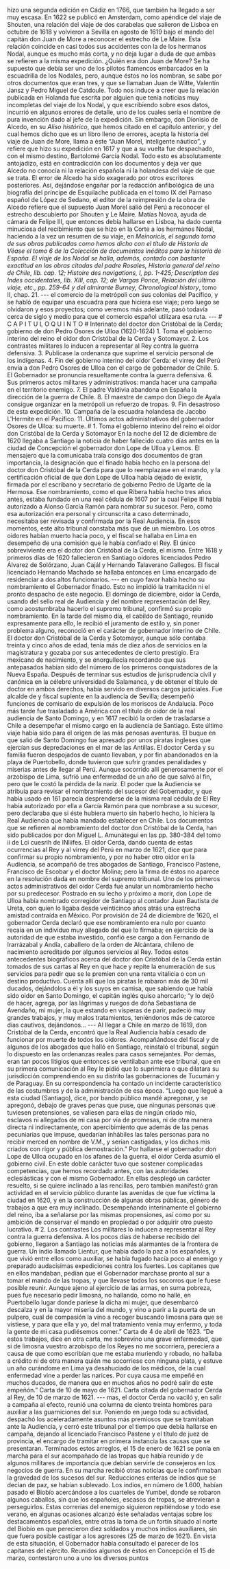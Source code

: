 hizo una segunda edición en Cádiz en 1766, que también ha llegado a ser muy escasa. En 1622 se publicó en Amsterdam, como apéndice del viaje de Shouten, una relación del viaje de dos carabelas que salieron de Lisboa en octubre de 1618 y volvieron a Sevilla en agosto de 1619 bajo el mando del capitán don Juan de More a reconocer el estrecho de Le Maire. Esta relación coincide en casi todos sus accidentes con la de los hermanos Nodal, aunque es mucho más corta, y no deja lugar a duda de que ambas se refieren a la misma expedición. ¿Quién era don Juan de More? Se ha supuesto que debía ser uno de los pilotos flamencos embarcados en la escuadrilla de los Nodales, pero, aunque éstos no los nombran, se sabe por otros documentos que eran tres, y que se llamaban Juan de Witte, Valentín Jansz y Pedro Miguel de Catdoule. Todo nos induce a creer que la relación publicada en Holanda fue escrita por alguien que tenía noticias muy incompletas del viaje de los Nodal, y que escribiendo sobre esos datos, incurrió en algunos errores de detalle, uno de los cuales sería el nombre de pura invención dado al jefe de la expedición. Sin embargo, don Dionisio de Alcedo, en su *Aliso histórico*, que hemos citado en el capítulo anterior, y del cual hemos dicho que es un libro lleno de errores, acepta la historia del viaje de Juan de More, llama a éste “Juan Morel, inteligente náutico”, y refiere que hizo su expedición en 1617 y que a su vuelta fue despachado, con el mismo destino, Bartolomé García Nodal. Todo esto es absolutamente antojadizo, está en contradicción con los documentos y deja ver que Alcedo no conocía ni la relación española ni la holandesa del viaje de que se trata. El error de Alcedo ha sido exagerado por otros escritores posteriores. Así, dejándose engañar por la redacción anfibológica de una biografía del príncipe de Esquilache publicada en el tomo IX del Parnaso español de López de Sedano, el editor de la reimpresión de la obra de Alcedo refiere que el supuesto Juan Morel salió del Perú a reconocer el estrecho descubierto por Shouten y Le Maire. Matías Novoa, ayuda de cámara de Felipe III, que entonces debía hallarse en Lisboa, ha dado cuenta minuciosa del recibimiento que se hizo en la Corte a los hermanos Nodal, haciendo a la vez un resumen de su viaje, en *Meinoricis, el segundo tomo de sus obras publicadas como hemos dicho con el título de Historia de Véase el tomo 6 de la Colección de documentos inéditos para la historia de España. El viaje de los Nodal se halla, además, contado con bastante exactitud en las obras citadas del padre Rosales, Historia general del reino de Chile, lib. cap. 12; Histoire des navigations, I, pp. 1-425; Description des Indes occidentales, lib. XIII, cap. 12; de Vargas Ponce, Relación del último viaje, etc., pp. 259-64 y del almirante Burney, Chronological history*, tomo II, chap. 21. --- el comercio de la metrópoli con sus colonias del Pacífico, y se habló de equipar una escuadra para que hiciera ese viaje; pero luego se olvidaron y esos proyectos; como veremos más adelante, pasó todavía cerca de siglo y medio para que el comercio español utilizara esa ruta. --- # C A P I T U L O Q U I N T O # Interinato del doctor don Cristóbal de la Cerda; gobierno de don Pedro Osores de Ulloa (1620-1624) 1. Toma el gobierno interino del reino el oidor don Cristóbal de la Cerda y Sotomayor. 2. Los contrastes militares lo inducen a representar al Rey contra la guerra defensiva. 3. Publícase la ordenanza que suprime el servicio personal de los indígenas. 4. Fin del gobierno interino del oidor Cerda: el virrey del Perú envía a don Pedro Osores de Ulloa con el cargo de gobernador de Chile. 5. El Gobernador se pronuncia resueltamente contra la guerra defensiva. 6. Sus primeros actos militares y administrativos: manda hacer una campaña en el territorio enemigo. 7. El padre Valdivia abandona en España la dirección de la guerra de Chile. 8. El maestre de campo don Diego de Ayala consigue organizar en la metrópoli un refuerzo de tropas. 9. Fin desastroso de esta expedición. 10. Campaña de la escuadra holandesa de Jacobo L'Hermite en el Pacífico. 11. Últimos actos administrativos del gobernador Osores de Ulloa: su muerte. # 1. Toma el gobierno interino del reino el oidor don Cristóbal de la Cerda y Sotomayor En la noche del 12 de diciembre de 1620 llegaba a Santiago la noticia de haber fallecido cuatro días antes en la ciudad de Concepción el gobernador don Lope de Ulloa y Lemos. El mensajero que la comunicaba traía consigo dos documentos de gran importancia, la designación que el finado había hecho en la persona del doctor don Cristóbal de la Cerda para que lo reemplazase en el mando, y la certificación oficial de que don Lope de Ulloa había dejado de existir, firmada por el escribano y secretario de gobierno Pedro de Ugarte de la Hermosa. Ese nombramiento, como el que Ribera había hecho tres años antes, estaba fundado en una real cédula de 1607 por la cual Felipe III había autorizado a Alonso García Ramón para nombrar su sucesor. Pero, como esa autorización era personal y circunscrita a caso determinado, necesitaba ser revisada y confirmada por la Real Audiencia. En esos momentos, este alto tribunal constaba más que de un miembro. Los otros oidores habían muerto hacía poco, y el fiscal se hallaba en Lima en desempeño de una comisión que le había confiado el Rey. El único sobreviviente era el doctor don Cristóbal de la Cerda, el mismo. Entre 1618 y primeros días de 1620 fallecieron en Santiago oidores licenciados Pedro Álvarez de Solórzano, Juan Cajál y Hernando Talaverano Gallegos. El fiscal licenciado Hernando Machado se hallaba entonces en Lima encargado de residenciar a dos altos funcionarios. --- en cuyo favor había hecho su nombramiento el Gobernador finado. Esto no impidió la tramitación ni el pronto despacho de este negocio. El domingo de diciembre, oidor la Cerda, usando del sello real de Audiencia y del nombre representación del Rey, como acostumbraba hacerlo el supremo tribunal, confirmó su propio nombramiento. En la tarde del mismo día, el cabildo de Santiago, reunido expresamente para ello, le recibió el juramento de estilo y, sin poner problema alguno, reconoció en el carácter de gobernador interino de Chile. El doctor don Cristóbal de la Cerda y Sotomayor, aunque sólo contaba treinta y cinco años de edad, tenía más de diez años de servicios en la magistratura y gozaba por sus antecedentes de cierto prestigio. Era mexicano de nacimiento, y se enorgullecía recordando que sus antepasados habían sido del número de los primeros conquistadores de la Nueva España. Después de terminar sus estudios de jurisprudencia civil y canónica en la célebre universidad de Salamanca, y de obtener el título de doctor en ambos derechos, había servido en diversos cargos judiciales. Fue alcalde de y fiscal suplente en la audiencia de Sevilla; desempeñó funciones de comisario de expulsión de los moriscos de Andalucía. Poco más tarde fue trasladado a América con el título de oidor de la real audiencia de Santo Domingo, y en 1617 recibió la orden de trasladarse a Chile a desempeñar el mismo cargo en la audiencia de Santiago. Este último viaje había sido para él origen de las más penosas aventuras. El buque en que salió de Santo Domingo fue apresado por unos piratas ingleses que ejercían sus depredaciones en el mar de las Antillas. El doctor Cerda y su familia fueron despojados de cuanto llevaban, y por fin abandonados en la playa de Puertobello, donde tuvieron que sufrir grandes penalidades y miserias antes de llegar al Perú. Aunque socorrido allí generosamente por el arzobispo de Lima, sufrió una enfermedad de un año de que salvó al fin, pero que le costó la pérdida de la nariz. El poder que la Audiencia se atribuía para revisar el nombramiento del sucesor del Gobernador, y que había usado en 161 parecía desprenderse de la misma real cédula de El Rey había autorizado por ella a García Ramón para que nombrase a su sucesor, pero declaraba que si éste hubiera muerto sin haberlo hecho, lo hiciera la Real Audiencia que había mandado establecer en Chile. Los documentos que se refieren al nombramiento del doctor don Cristóbal de la Cerda, han sido publicados por don Miguel L. Amunátegui en las pp. 380-384 del tomo ii de Lci cuesrih de INliifes. El oidor Cerda, dando cuenta de estas ocurrencias al Rey y al virrey del Perú en marzo de 1621, dice que para confirmar su propio nombramiento, y por no haber otro oidor en la Audiencia, se acompañó de tres abogados de Santiago, Francisco Pastene, Francisco de Escobar y el doctor Molina; pero la firma de éstos no aparece en la resolución dada en nombre del supremo tribunal. Uno de los primeros actos administrativos del oidor Cerda fue anular un nombramiento hecho por su predecesor. Postrado en su lecho y próximo a morir, don Lope de Ulloa había nombrado corregidor de Santiago al contador Juan Bautista de Ureta, con quien lo ligaba desde veinticinco años atrás una estrecha amistad contraída en México. Por provisión de 24 de diciembre de 1620, el gobernador Cerda declaró que ese nombramiento era nulo por cuanto recaía en un individuo muy allegado del que lo firmaba; en ejercicio de la autoridad de que estaba investido, confió ese cargo a don Fernando de Irarrázabal y Andía, caballero de la orden de Alcántara, chileno de nacimiento acreditado por algunos servicios al Rey. Todos estos antecedentes biográficos acerca del doctor don Cristóbal de la Cerda están tomados de sus cartas al Rey en que hace y repite la enumeración de sus servicios para pedir que se le premien con una renta vitalicia o con un destino productivo. Cuenta allí que los piratas le robaron más de 30 mil ducados, dejándolos a él y los suyos en camisa, que sabiendo que había sido oidor en Santo Domingo, el capitán inglés quiso ahorcarlo; “y lo dejó de hacer, agrega, por las lágrimas y ruegos de doña Sebastiana de Avendaño, mi mujer, la que estando en vísperas de parir, padeció muy grandes trabajos, y muy malos tratamientos, teniéndonos más de catorce días cautivos, dejándonos... --- AI llegar a Chile en marzo de 1619, don Cristóbal de la Cerda, encontró que la Real Audiencia había cesado de funcionar por muerte de todos los oidores. Acompañándose del fiscal y de algunos de los abogados que halló en Santiago, reinstaló el tribunal, según lo dispuesto en las ordenanzas reales para casos semejantes. Por demás, eran tan pocos litigios que entonces se ventilaban ante ese tribunal, que en su primera comunicación al Rey le pidió que lo suprimiera o que dilatara su jurisdicción comprendiendo en su distrito las gobernaciones de Tucumán y de Paraguay. En su correspondencia ha contado un incidente característico de las costumbres y de la administración de esa época. “Luego que llegué a esta ciudad (Santiago), dice, por bando público mandé apregonar, y se apregonó, debajo de graves penas que puse, que ningunas personas que tuviesen pretensiones, se valiesen para ellas de ningún criado mío, esclavos ni allegados de mi casa por vía de promesas, ni de otra manera directa ni indirectamente, con apercibimiento que además de las penas pecuniarias que impuse, quedarían inhábiles las tales personas para no recibir merced en nombre de V.M., y serían castigadas, y los dichos mis criados con rigor y pública demostración.” Por hallarse el gobernador don Lope de Ulloa ocupado en los afanes de la guerra, el oidor Cerda asumió el gobierno civil. En este doble carácter tuvo que sostener complicadas competencias, que hemos recordado antes, con las autoridades eclesiásticas y con el mismo Gobernador. En ellas desplegó un carácter resuelto, si se quiere inclinado a las rencillas, pero también manifestó gran actividad en el servicio público durante las avenidas de que fue víctima la ciudad en 1620, y en la construcción de algunas obras públicas, género de trabajos a que era muy inclinado. Desempeñando interinamente el gobierno del reino, iba a señalarse por las mismas propensiones, así como por su ambición de conservar el mando en propiedad o por adquirir otro puesto lucrativo. # 2. Los contrastes Los militares lo inducen a representar al Rey contra la guerra defensiva. A los pocos días de haberse recibido del gobierno, llegaron a Santiago las noticias más alarmantes de la frontera de guerra. Un indio llamado Lientur, que había dado la paz a los españoles, y que vivió entre ellos como auxiliar, se había fugado hacía poco al enemigo y preparado audacísimas expediciones contra los fuertes. Los capitanes que en ellos mandaban, pedían que el Gobernador marchase pronto al sur a tomar el mando de las tropas, y que llevase todos los socorros que le fuese posible reunir. Aunque ajeno al ejercicio de las armas, en suma pobreza, pues fue necesario pedir limosna, no hallando, como no hallé, en Puertobello lugar donde pariese la dicha mi mujer, que desembarcó descalza y en la mayor miseria del mundo, y vino a parir a la puerta de un pulpero, cual de compasión la vino a recoger buscando limosna para que se vistiese, y para que ella y yo, del mal tratamiento venía muy enfermo, y toda la gente de mi casa pudiésemos comer.” Carta de 4 de abril de 1623. “De estos trabajos, dice en otra carta, me sobrevino una grave enfermedad, que si de limosna vuestro arzobispo de los Reyes no me socorriera, pereciera a causa de que como escribían que me estaba muriendo y robado, no hallaba a crédito ni de otra manera quién me socorriese con ninguna plata, y estuve un año curándome en Lima ya desahuciado de los médicos, de la cual enfermedad vine a perder las narices. Por cuya causa me empeñé en muchos ducados, de manera que en muchos años no podré salir de este empeñón.” Carta de 10 de mayo de 1621. Carta citada del gobernador Cerda al Rey, de 10 de marzo de 1621. --- mas, el doctor Cerda no vaciló y, en salir a campaña al efecto, reunió una columna de ciento treinta hombres para auxiliar a las guarniciones del sur. Poniendo en juego toda su actividad, despachó los aceleradamente asuntos más premiosos que se tramitaban ante la Audiencia, y cerró este tribunal por el tiempo que debía hallarse en campaña, dejando al licenciado Francisco Pastene y el título de juez de provincia, el encargo de tramitar en primera instancia las causas que se presentaran. Terminados estos arreglos, el 15 de enero de 1621 se ponía en marcha para el sur acompañado de las tropas que había reunido y de algunos militares de importancia que debían servirle de consejeros en los negocios de guerra. En su marcha recibió otras noticias que le confirmaban la gravedad de los sucesos del sur. Reducciones enteras de indios que se decían de paz, se habían sublevado. Los indios, en número de 1.600, habían pasado el Biobío acercándose a los cuarteles de Yumbel, donde se robaron algunos caballos, sin que los españoles, escasos de tropas, se atrevieran a perseguirlos. Estas correrías del enemigo siguieron repitiéndose y todo ese verano, en algunas ocasiones alcanzó éste señaladas ventajas sobre los destacamentos españoles, entre otras la toma de un fortín situado al norte del Biobío en que perecieron diez soldados y muchos indios auxiliares, sin que fuera posible castigar a los agresores (25 de marzo de 1621). En vista de esta situación, el Gobernador había consultado el parecer de los capitanes del ejército. Reunidos algunos de éstos en Concepción el 15 de marzo, contestaron uno a uno los diversos puntos